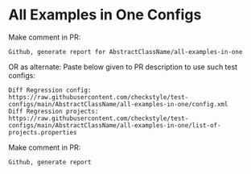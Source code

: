 # All Examples in One Configs
Make comment in PR:
```
Github, generate report for AbstractClassName/all-examples-in-one
```
OR as alternate:
Paste below given to PR description to use such test configs:
```
Diff Regression config: https://raw.githubusercontent.com/checkstyle/test-configs/main/AbstractClassName/all-examples-in-one/config.xml
Diff Regression projects: https://raw.githubusercontent.com/checkstyle/test-configs/main/AbstractClassName/all-examples-in-one/list-of-projects.properties
```
Make comment in PR:
```
Github, generate report
```
